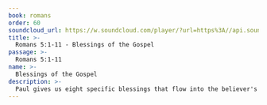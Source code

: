 ```yaml
---
book: romans
order: 60
soundcloud_url: https://w.soundcloud.com/player/?url=https%3A//api.soundcloud.com/tracks/
title: >-
  Romans 5:1-11 - Blessings of the Gospel
passage: >-
  Romans 5:1-11
name: >-
  Blessings of the Gospel
description: >-
  Paul gives us eight specific blessings that flow into the believer's life as a result of the faith-salvation experience.
---
```


